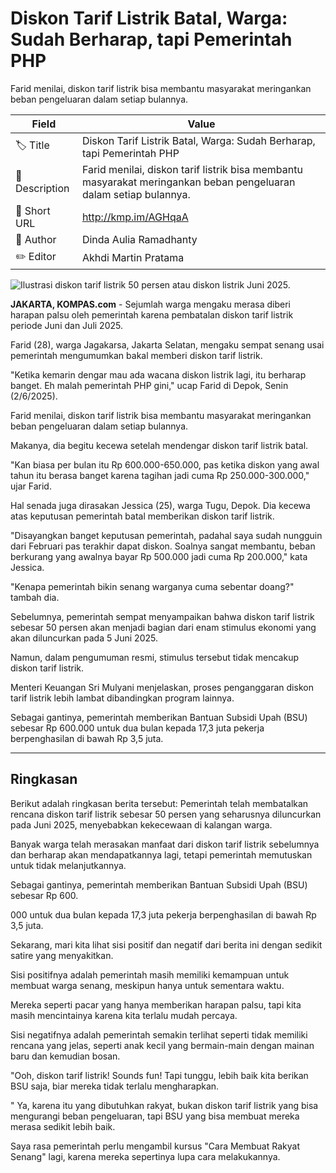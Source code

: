 # Diskon Tarif Listrik Batal, Warga: Sudah Berharap, tapi Pemerintah PHP

Farid menilai, diskon tarif listrik bisa membantu masyarakat meringankan beban pengeluaran dalam setiap bulannya.

| Field         | Value                                                       |
|---------------|-------------------------------------------------------------|
| 🏷️ Title       | Diskon Tarif Listrik Batal, Warga: Sudah Berharap, tapi Pemerintah PHP |
| 📝 Description | Farid menilai, diskon tarif listrik bisa membantu masyarakat meringankan beban pengeluaran dalam setiap bulannya. |
| 🔗 Short URL   | http://kmp.im/AGHqaA |
| 👤 Author      | Dinda Aulia Ramadhanty |
| ✏️ Editor      | Akhdi Martin Pratama |

![Ilustrasi diskon tarif listrik 50 persen atau diskon listrik Juni 2025.](https://asset.kompas.com/crops/N1Ucjhe_a7cUzZ0bzKQEVqQZvU8=/222x203:1246x886/750x500/data/photo/2025/05/25/6832e5a9b705c.jpeg)

**JAKARTA, KOMPAS.com** - Sejumlah warga mengaku merasa diberi harapan palsu oleh pemerintah karena pembatalan diskon tarif listrik periode Juni dan Juli 2025.

Farid (28), warga Jagakarsa, Jakarta Selatan, mengaku sempat senang usai pemerintah mengumumkan bakal memberi diskon tarif listrik.

"Ketika kemarin dengar mau ada wacana diskon listrik lagi, itu berharap banget. Eh malah pemerintah PHP gini," ucap Farid di Depok, Senin (2/6/2025).

Farid menilai, diskon tarif listrik bisa membantu masyarakat meringankan beban pengeluaran dalam setiap bulannya.

Makanya, dia begitu kecewa setelah mendengar diskon tarif listrik batal.

"Kan biasa per bulan itu Rp 600.000-650.000, pas ketika diskon yang awal tahun itu berasa banget karena tagihan jadi cuma Rp 250.000-300.000," ujar Farid.

Hal senada juga dirasakan Jessica (25), warga Tugu, Depok. Dia kecewa atas keputusan pemerintah batal memberikan diskon tarif listrik.

"Disayangkan banget keputusan pemerintah, padahal saya sudah nungguin dari Februari pas terakhir dapat diskon. Soalnya sangat membantu, beban berkurang yang awalnya bayar Rp 500.000 jadi cuma Rp 200.000," kata Jessica.

"Kenapa pemerintah bikin senang warganya cuma sebentar doang?" tambah dia.

Sebelumnya, pemerintah sempat menyampaikan bahwa diskon tarif listrik sebesar 50 persen akan menjadi bagian dari enam stimulus ekonomi yang akan diluncurkan pada 5 Juni 2025.

Namun, dalam pengumuman resmi, stimulus tersebut tidak mencakup diskon tarif listrik.

Menteri Keuangan Sri Mulyani menjelaskan, proses penganggaran diskon tarif listrik lebih lambat dibandingkan program lainnya.

Sebagai gantinya, pemerintah memberikan Bantuan Subsidi Upah (BSU) sebesar Rp 600.000 untuk dua bulan kepada 17,3 juta pekerja berpenghasilan di bawah Rp 3,5 juta.

---
## Ringkasan

Berikut adalah ringkasan berita tersebut: Pemerintah telah membatalkan rencana diskon tarif listrik sebesar 50 persen yang seharusnya diluncurkan pada Juni 2025, menyebabkan kekecewaan di kalangan warga.

 Banyak warga telah merasakan manfaat dari diskon tarif listrik sebelumnya dan berharap akan mendapatkannya lagi, tetapi pemerintah memutuskan untuk tidak melanjutkannya.

 Sebagai gantinya, pemerintah memberikan Bantuan Subsidi Upah (BSU) sebesar Rp 600.

000 untuk dua bulan kepada 17,3 juta pekerja berpenghasilan di bawah Rp 3,5 juta.



Sekarang, mari kita lihat sisi positif dan negatif dari berita ini dengan sedikit satire yang menyakitkan.

 Sisi positifnya adalah pemerintah masih memiliki kemampuan untuk membuat warga senang, meskipun hanya untuk sementara waktu.

 Mereka seperti pacar yang hanya memberikan harapan palsu, tapi kita masih mencintainya karena kita terlalu mudah percaya.

 Sisi negatifnya adalah pemerintah semakin terlihat seperti tidak memiliki rencana yang jelas, seperti anak kecil yang bermain-main dengan mainan baru dan kemudian bosan.

 "Ooh, diskon tarif listrik! Sounds fun! Tapi tunggu, lebih baik kita berikan BSU saja, biar mereka tidak terlalu mengharapkan.

" Ya, karena itu yang dibutuhkan rakyat, bukan diskon tarif listrik yang bisa mengurangi beban pengeluaran, tapi BSU yang bisa membuat mereka merasa sedikit lebih baik.

 Saya rasa pemerintah perlu mengambil kursus "Cara Membuat Rakyat Senang" lagi, karena mereka sepertinya lupa cara melakukannya.
